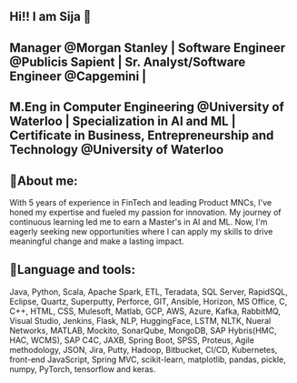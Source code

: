 ## Hi!! I am Sija 👋

## Manager @Morgan Stanley | Software Engineer @Publicis Sapient | Sr. Analyst/Software Engineer @Capgemini | 
## M.Eng in Computer Engineering @University of Waterloo | Specialization in AI and ML | Certificate in Business, Entrepreneurship and Technology @University of Waterloo

## 🔭About me:
With 5 years of experience in FinTech and leading Product MNCs, I've honed my expertise and fueled my passion for innovation. My journey of continuous learning led me to earn a Master's in AI and ML. Now, I'm eagerly seeking new opportunities where I can apply my skills to drive meaningful change and make a lasting impact.
 
## 🌱Language and tools:
Java, Python, Scala, Apache Spark, ETL, Teradata, SQL Server, RapidSQL, Eclipse, Quartz, Superputty, Perforce, GIT, Ansible, Horizon, MS Office, C, C++, HTML, CSS, Mulesoft, Matlab, GCP, AWS, Azure, Kafka, RabbitMQ, Visual Studio, Jenkins, Flask, NLP, HuggingFace, LSTM, NLTK, Nueral Networks, MATLAB, Mockito, SonarQube, MongoDB, SAP Hybris(HMC, HAC, WCMS), SAP C4C, JAXB, Spring Boot, SPSS, Proteus, Agile methodology, JSON, Jira, Putty, Hadoop, Bitbucket, CI/CD, Kubernetes, front-end JavaScript, Spring MVC, scikit-learn, matplotlib, pandas, pickle, numpy, PyTorch, tensorflow and keras.
